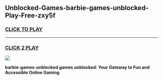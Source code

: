 
## Unblocked-Games-barbie-games-unblocked-Play-Free-zxy5f
<h3>
<a href="https://premium76.site?title=barbie-games-unblocked&ref=18A">CLICK TO PLAY</a></h3>
<hr>

<h3>
<a href="https://premium76.site?title=barbie-games-unblocked&ref=18A">CLICK 2 PLAY</a>
  
</h3>

<a href="https://premium76.site?title=barbie-games-unblocked&ref=18A"><img src="https://clearcache.store/games.png"></a>


**barbie-games-unblocked games unblocked: Your Gateway to Fun and Accessible Online Gaming**
